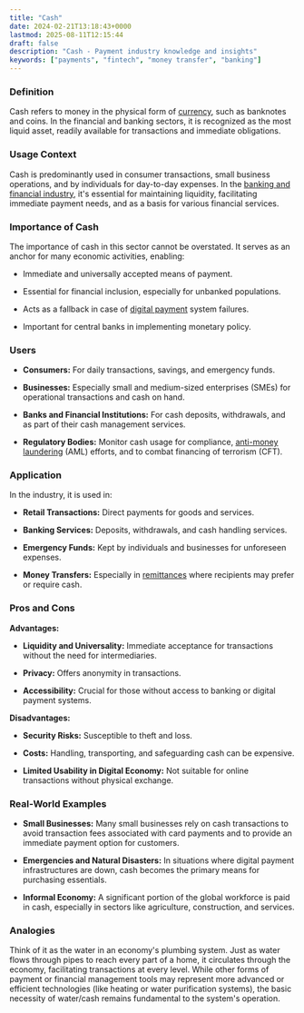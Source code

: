```yaml
---
title: "Cash"
date: 2024-02-21T13:18:43+0000
lastmod: 2025-08-11T12:15:44
draft: false
description: "Cash - Payment industry knowledge and insights"
keywords: ["payments", "fintech", "money transfer", "banking"]
---
```


### Definition

Cash refers to money in the physical form of [currency](https://faisalkhan.com/learn/payments-wiki/currency/), such as banknotes and coins. In the financial and banking sectors, it is recognized as the most liquid asset, readily available for transactions and immediate obligations.

### Usage Context

Cash is predominantly used in consumer transactions, small business operations, and by individuals for day-to-day expenses. In the [banking and financial industry](https://faisalkhanllc.xyz/resources/payments-wiki/b/banking-financial-services-and-insurance-bfsi/), it's essential for maintaining liquidity, facilitating immediate payment needs, and as a basis for various financial services.

### Importance of Cash

The importance of cash in this sector cannot be overstated. It serves as an anchor for many economic activities, enabling:

- Immediate and universally accepted means of payment.

- Essential for financial inclusion, especially for unbanked populations.

- Acts as a fallback in case of [digital payment](https://faisalkhanllc.xyz/resources/payments-wiki/d/digital-payments/) system failures.

- Important for central banks in implementing monetary policy.

### Users

- **Consumers:** For daily transactions, savings, and emergency funds.

- **Businesses:** Especially small and medium-sized enterprises (SMEs) for operational transactions and cash on hand.

- **Banks and Financial Institutions:** For cash deposits, withdrawals, and as part of their cash management services.

- **Regulatory Bodies:** Monitor cash usage for compliance, [anti-money laundering](https://faisalkhan.com/learn/payments-wiki/anti-money-laundering-aml/) (AML) efforts, and to combat financing of terrorism (CFT).

### Application

In the industry, it is used in:

- **Retail Transactions:** Direct payments for goods and services.

- **Banking Services:** Deposits, withdrawals, and cash handling services.

- **Emergency Funds:** Kept by individuals and businesses for unforeseen expenses.

- **Money Transfers:** Especially in [remittances](https://faisalkhanllc.xyz/resources/payments-wiki/r/remittances/) where recipients may prefer or require cash.

### Pros and Cons

**Advantages:**

- **Liquidity and Universality:** Immediate acceptance for transactions without the need for intermediaries.

- **Privacy:** Offers anonymity in transactions.

- **Accessibility:** Crucial for those without access to banking or digital payment systems.

**Disadvantages:**

- **Security Risks:** Susceptible to theft and loss.

- **Costs:** Handling, transporting, and safeguarding cash can be expensive.

- **Limited Usability in Digital Economy:** Not suitable for online transactions without physical exchange.

### Real-World Examples

- **Small Businesses:** Many small businesses rely on cash transactions to avoid transaction fees associated with card payments and to provide an immediate payment option for customers.

- **Emergencies and Natural Disasters:** In situations where digital payment infrastructures are down, cash becomes the primary means for purchasing essentials.

- **Informal Economy:** A significant portion of the global workforce is paid in cash, especially in sectors like agriculture, construction, and services.

### Analogies

Think of it as the water in an economy's plumbing system. Just as water flows through pipes to reach every part of a home, it circulates through the economy, facilitating transactions at every level. While other forms of payment or financial management tools may represent more advanced or efficient technologies (like heating or water purification systems), the basic necessity of water/cash remains fundamental to the system's operation.